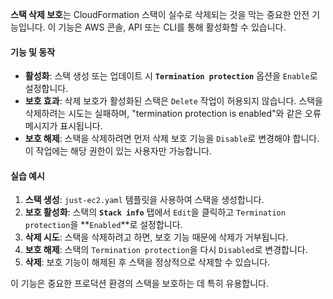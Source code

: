 
**스택 삭제 보호**는 CloudFormation 스택이 실수로 삭제되는 것을 막는 중요한 안전 기능입니다. 이 기능은 AWS 콘솔, API 또는 CLI를 통해 활성화할 수 있습니다.

#### 기능 및 동작

- **활성화**: 스택 생성 또는 업데이트 시 **`Termination protection`** 옵션을 `Enable`로 설정합니다.
- **보호 효과**: 삭제 보호가 활성화된 스택은 `Delete` 작업이 허용되지 않습니다. 스택을 삭제하려는 시도는 실패하며, "termination protection is enabled"와 같은 오류 메시지가 표시됩니다.
- **보호 해제**: 스택을 삭제하려면 먼저 삭제 보호 기능을 `Disable`로 변경해야 합니다. 이 작업에는 해당 권한이 있는 사용자만 가능합니다.

#### 실습 예시

1. **스택 생성**: `just-ec2.yaml` 템플릿을 사용하여 스택을 생성합니다.
2. **보호 활성화**: 스택의 **`Stack info`** 탭에서 `Edit`을 클릭하고 `Termination protection`을 **`Enabled`**로 설정합니다.
3. **삭제 시도**: 스택을 삭제하려고 하면, 보호 기능 때문에 삭제가 거부됩니다.
4. **보호 해제**: 스택의 `Termination protection`을 다시 `Disabled`로 변경합니다.
5. **삭제**: 보호 기능이 해제된 후 스택을 정상적으로 삭제할 수 있습니다.

이 기능은 중요한 프로덕션 환경의 스택을 보호하는 데 특히 유용합니다.